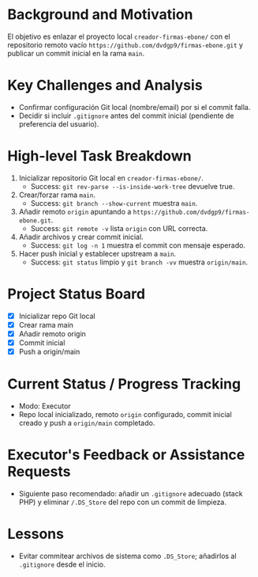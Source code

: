 # Background and Motivation

El objetivo es enlazar el proyecto local `creador-firmas-ebone/` con el repositorio remoto vacío `https://github.com/dvdgp9/firmas-ebone.git` y publicar un commit inicial en la rama `main`.

# Key Challenges and Analysis

- Confirmar configuración Git local (nombre/email) por si el commit falla.
- Decidir si incluir `.gitignore` antes del commit inicial (pendiente de preferencia del usuario).

# High-level Task Breakdown

1) Inicializar repositorio Git local en `creador-firmas-ebone/`.
   - Success: `git rev-parse --is-inside-work-tree` devuelve true.
2) Crear/forzar rama `main`.
   - Success: `git branch --show-current` muestra `main`.
3) Añadir remoto `origin` apuntando a `https://github.com/dvdgp9/firmas-ebone.git`.
   - Success: `git remote -v` lista `origin` con URL correcta.
4) Añadir archivos y crear commit inicial.
   - Success: `git log -n 1` muestra el commit con mensaje esperado.
5) Hacer push inicial y establecer upstream a `main`.
   - Success: `git status` limpio y `git branch -vv` muestra `origin/main`.

# Project Status Board

- [x] Inicializar repo Git local
- [x] Crear rama main
- [x] Añadir remoto origin
- [x] Commit inicial
- [x] Push a origin/main

# Current Status / Progress Tracking

- Modo: Executor
- Repo local inicializado, remoto `origin` configurado, commit inicial creado y push a `origin/main` completado.

# Executor's Feedback or Assistance Requests

- Siguiente paso recomendado: añadir un `.gitignore` adecuado (stack PHP) y eliminar `/.DS_Store` del repo con un commit de limpieza.

# Lessons

- Evitar commitear archivos de sistema como `.DS_Store`; añadirlos al `.gitignore` desde el inicio.
